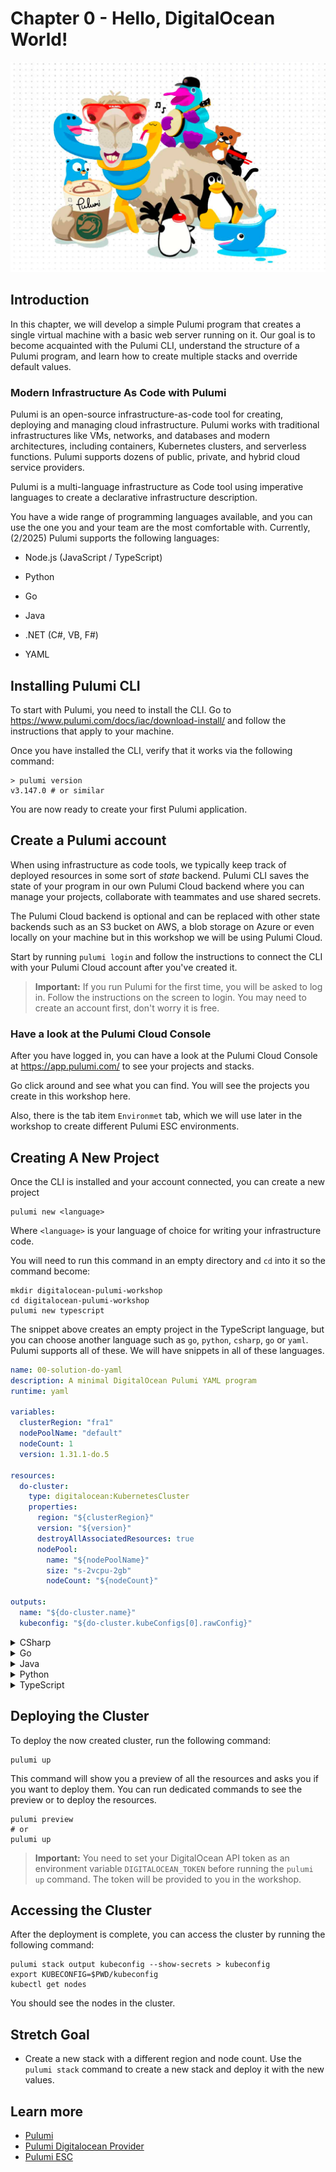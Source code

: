 # Chapter 0 - Hello, DigitalOcean World!

<img src="docs/static/media/chap0.png">

## Introduction

In this chapter, we will develop a simple Pulumi program that creates a single virtual machine with a basic web server
running on it. Our goal is to become acquainted with the Pulumi CLI, understand the structure of a Pulumi program, and
learn how to create multiple stacks and override default values.

### Modern Infrastructure As Code with Pulumi

Pulumi is an open-source infrastructure-as-code tool for creating, deploying and managing cloud
infrastructure. Pulumi works with traditional infrastructures like VMs, networks, and databases and modern
architectures, including containers, Kubernetes clusters, and serverless functions. Pulumi supports dozens of public,
private, and hybrid cloud service providers.

Pulumi is a multi-language infrastructure as Code tool using imperative languages to create a declarative
infrastructure description.

You have a wide range of programming languages available, and you can use the one you and your team are the most
comfortable with. Currently, (2/2025) Pulumi supports the following languages:

* Node.js (JavaScript / TypeScript)

* Python

* Go

* Java

* .NET (C#, VB, F#)

* YAML


## Installing Pulumi CLI

To start with Pulumi, you need to install the CLI. Go to https://www.pulumi.com/docs/iac/download-install/ 
and follow the instructions that apply to your machine. 

Once you have installed the CLI, verify that it works via the following command:
```shell
> pulumi version
v3.147.0 # or similar
```
You are now ready to create your first Pulumi application. 

## Create a Pulumi account

When using infrastructure as code tools, we typically keep track of deployed resources in some sort of _state_ backend. 
Pulumi CLI saves the state of your program in our own Pulumi Cloud backend where you can manage your projects, collaborate with teammates and use shared secrets.

The Pulumi Cloud backend is optional and can be replaced with other state backends such as an S3 bucket on AWS, a blob storage on Azure or even locally on your machine
but in this workshop we will be using Pulumi Cloud. 

Start by running `pulumi login` and follow the instructions to connect the CLI with your Pulumi Cloud account after you've created it.

> **Important:**
> If you run Pulumi for the first time, you will be asked to log in. Follow the instructions on the screen to
> login. You may need to create an account first, don't worry it is free.

### Have a look at the Pulumi Cloud Console

After you have logged in, you can have a look at the Pulumi Cloud Console at https://app.pulumi.com/ to see your projects and stacks.

Go click around and see what you can find. You will see the projects you create in this workshop here.

Also, there is the tab item `Environmet` tab, which we will use later in the workshop to create different Pulumi ESC environments.

## Creating A New Project

Once the CLI is installed and your account connected, you can create a new project
```
pulumi new <language>
```
Where `<language>` is your language of choice for writing your infrastructure code.

You will need to run this command in an empty directory and `cd` into it so the command become:
```shell
mkdir digitalocean-pulumi-workshop
cd digitalocean-pulumi-workshop
pulumi new typescript
```
The snippet above creates an empty project in the TypeScript language, but you can choose another language such as 
`go`, `python`, `csharp`, `go` or `yaml`. Pulumi supports all of these. We will have snippets in all of these languages.

```yaml
name: 00-solution-do-yaml
description: A minimal DigitalOcean Pulumi YAML program
runtime: yaml

variables:
  clusterRegion: "fra1"
  nodePoolName: "default"
  nodeCount: 1
  version: 1.31.1-do.5

resources:
  do-cluster:
    type: digitalocean:KubernetesCluster
    properties:
      region: "${clusterRegion}"
      version: "${version}"
      destroyAllAssociatedResources: true
      nodePool:
        name: "${nodePoolName}"
        size: "s-2vcpu-2gb"
        nodeCount: "${nodeCount}"

outputs:
  name: "${do-cluster.name}"
  kubeconfig: "${do-cluster.kubeConfigs[0].rawConfig}"
```

<details>
  <summary>CSharp</summary>
    {% highlight csharp %}
    
    
    using System.Collections.Generic;
    using System.Linq;
    using Pulumi;
    using DigitalOcean = Pulumi.DigitalOcean;
    
    return await Deployment.RunAsync(() => 
    {
        var clusterRegion = "fra1";
        var nodePoolName = "default";
        var nodeCount = 1;
        var version = "1.31.1-do.5";
    
        var doCluster = new DigitalOcean.KubernetesCluster("do-cluster", new()
        {
            Region = clusterRegion,
            Version = version,
            DestroyAllAssociatedResources = true,
            NodePool = new DigitalOcean.Inputs.KubernetesClusterNodePoolArgs
            {
                Name = nodePoolName,
                Size = "s-2vcpu-2gb",
                NodeCount = nodeCount,
            },
        });
    
        return new Dictionary<string, object?>
        {
            ["name"] = doCluster.Name,
            ["kubeconfig"] = doCluster.KubeConfigs.Apply(kubeConfigs => kubeConfigs[0].RawConfig),
        };
    });
    {% endhighlight %}
</details>

<details>
  <summary>Go</summary>
    {% highlight go %}
    package main
    
    import (
        "github.com/pulumi/pulumi-digitalocean/sdk/v4/go/digitalocean"
        "github.com/pulumi/pulumi/sdk/v3/go/pulumi"
    )
    
    func main() {
        pulumi.Run(func(ctx *pulumi.Context) error {
            clusterRegion := "fra1"
            nodePoolName := "default"
            nodeCount := 1
            version := "1.31.1-do.5"
            doCluster, err := digitalocean.NewKubernetesCluster(ctx, "do-cluster", &digitalocean.KubernetesClusterArgs{
                Region:                        pulumi.String(clusterRegion),
                Version:                       pulumi.String(version),
                DestroyAllAssociatedResources: pulumi.Bool(true),
                NodePool: &digitalocean.KubernetesClusterNodePoolArgs{
                    Name:      pulumi.String(nodePoolName),
                    Size:      pulumi.String("s-2vcpu-2gb"),
                    NodeCount: pulumi.IntPtr(nodeCount),
                },
            })
            if err != nil {
                return err
            }
            ctx.Export("name", doCluster.Name)
            ctx.Export("kubeconfig", doCluster.KubeConfigs.ApplyT(func(kubeConfigs []digitalocean.KubernetesClusterKubeConfig) (*string, error) {
                return kubeConfigs[0].RawConfig, nil
            }).(pulumi.StringPtrOutput))
            return nil
        })
    }
    {% endhighlight %}
</details>

<details>
  <summary>Java</summary>
    {% highlight java %}
        package application;
        
        import com.pulumi.Context;
        import com.pulumi.Pulumi;
        import com.pulumi.digitalocean.KubernetesCluster;
        import com.pulumi.digitalocean.KubernetesClusterArgs;
        import com.pulumi.digitalocean.inputs.KubernetesClusterNodePoolArgs;
        
        public class App {
            public static void main(String[] args) {
                Pulumi.run(App::stack);
            }
        
            public static void stack(Context ctx) {
                final var clusterRegion = "fra1";
                final var nodePoolName = "default";
                final var nodeCount = 1;
                final var version = "1.31.1-do.5";
        
                var doCluster = new KubernetesCluster("do-cluster", KubernetesClusterArgs.builder()
                    .region(clusterRegion)
                    .version(version)
                    .destroyAllAssociatedResources(true)
                    .nodePool(KubernetesClusterNodePoolArgs.builder()
                        .name(nodePoolName)
                        .size("s-2vcpu-2gb")
                        .nodeCount(nodeCount)
                        .build())
                    .build());
        
                ctx.export("name", doCluster.name());
                ctx.export("kubeconfig", doCluster.kubeConfigs().applyValue(kubeConfigs -> kubeConfigs.get(0).rawConfig()));
            }
        }
    {% endhighlight %}
</details>


<details>
  <summary>Python</summary>
    {% highlight python %}
        import pulumi
        import pulumi_digitalocean as digitalocean
        
        cluster_region = "fra1"
        node_pool_name = "default"
        node_count = 1
        version = "1.31.1-do.5"
        do_cluster = digitalocean.KubernetesCluster("do-cluster",
            region=cluster_region,
            version=version,
            destroy_all_associated_resources=True,
            node_pool={
                "name": node_pool_name,
                "size": "s-2vcpu-2gb",
                "node_count": node_count,
            })
        pulumi.export("name", do_cluster.name)
        pulumi.export("kubeconfig", do_cluster.kube_configs[0].raw_config)
    {% endhighlight %}
</details>

<details>
  <summary>TypeScript</summary>
    {% highlight typescript %}
    import * as pulumi from "@pulumi/pulumi";
    import * as digitalocean from "@pulumi/digitalocean";
    
    const clusterRegion = "fra1";
    const nodePoolName = "default";
    const nodeCount = 1;
    const version = "1.31.1-do.5";
    const doCluster = new digitalocean.KubernetesCluster("do-cluster", {
        region: clusterRegion,
        version: version,
        destroyAllAssociatedResources: true,
        nodePool: {
            name: nodePoolName,
            size: "s-2vcpu-2gb",
            nodeCount: nodeCount,
        },
    });
    export const name = doCluster.name;
    export const kubeconfig = doCluster.kubeConfigs.apply(kubeConfigs => kubeConfigs[0].rawConfig);
    {% endhighlight %}
</details>

## Deploying the Cluster

To deploy the now created cluster, run the following command:

```shell
pulumi up
```

This command will show you a preview of all the resources and asks you if you want to deploy them. You can run dedicated
commands to see the preview or to deploy the resources.

```shell
pulumi preview
# or
pulumi up
```

> **Important:**
> You need to set your DigitalOcean API token as an environment variable `DIGITALOCEAN_TOKEN` before running the `pulumi up` command.
> The token will be provided to you in the workshop.

## Accessing the Cluster

After the deployment is complete, you can access the cluster by running the following command:

```shell
pulumi stack output kubeconfig --show-secrets > kubeconfig
export KUBECONFIG=$PWD/kubeconfig
kubectl get nodes
```

You should see the nodes in the cluster.

## Stretch Goal

- Create a new stack with a different region and node count. Use the `pulumi stack` command to create a new stack and
  deploy it with the new values.

## Learn more

- [Pulumi](https://www.pulumi.com/)
- [Pulumi Digitalocean Provider](https://www.pulumi.com/registry/packages/digitalocean/)
- [Pulumi ESC](https://www.pulumi.com/docs/pulumi-cloud/esc/)
